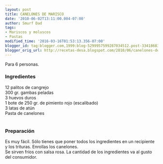 ```yaml
---
layout: post
title: CANELONES DE MARISCO
date: '2010-06-02T13:11:00.004-07:00'
author: Smurf Dad
tags:
- Mariscos y moluscos
- Pastas
modified_time: '2016-03-16T01:53:13.356-07:00'
blogger_id: tag:blogger.com,1999:blog-5299957599287034512.post-3341868396801832067
blogger_orig_url: http://recetas-desa.blogspot.com/2010/06/canelones-de-marisco.html
---
```


Para 6 personas.<br /><h3>Ingredientes</h3>12 palitos de cangrejo<br />300 gr. gambas peladas<br />3 huevos duros<br />1 bote de 250 gr. de pimiento rojo (escalibado)<br />3 latas de atún<br />Pasta de canelones<br /><br /><h3>Preparación</h3>Es muy fácil. Sólo tienes que poner todos los ingredientes en un recipiente y los trituras. Enrollas los canelones.<br />Se sirven fríos con salsa rosa. La cantidad de los ingredientes va al gusto del consumidor.